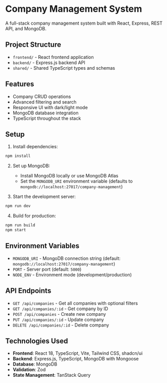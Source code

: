 # Company Management System

A full-stack company management system built with React, Express, REST API, and MongoDB.

## Project Structure

- `frontend/` - React frontend application
- `backend/` - Express.js backend API
- `shared/` - Shared TypeScript types and schemas

## Features

- Company CRUD operations
- Advanced filtering and search
- Responsive UI with dark/light mode
- MongoDB database integration
- TypeScript throughout the stack

## Setup

1. Install dependencies:

```bash
npm install
```

2. Set up MongoDB:

   - Install MongoDB locally or use MongoDB Atlas
   - Set the `MONGODB_URI` environment variable (defaults to `mongodb://localhost:27017/company-management`)

3. Start the development server:

```bash
npm run dev
```

4. Build for production:

```bash
npm run build
npm start
```

## Environment Variables

- `MONGODB_URI` - MongoDB connection string (default: `mongodb://localhost:27017/company-management`)
- `PORT` - Server port (default: `5000`)
- `NODE_ENV` - Environment mode (development/production)

## API Endpoints

- `GET /api/companies` - Get all companies with optional filters
- `GET /api/companies/:id` - Get company by ID
- `POST /api/companies` - Create new company
- `PUT /api/companies/:id` - Update company
- `DELETE /api/companies/:id` - Delete company

## Technologies Used

- **Frontend**: React 18, TypeScript, Vite, Tailwind CSS, shadcn/ui
- **Backend**: Express.js, TypeScript, MongoDB with Mongoose
- **Database**: MongoDB
- **Validation**: Zod
- **State Management**: TanStack Query
